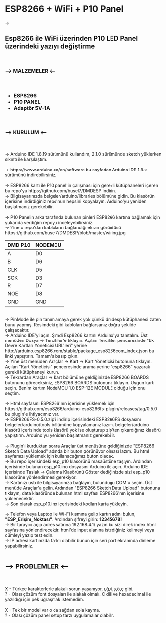 # ESP8266 + WiFi + P10 Panel
-> <h2>Esp8266 ile WiFi üzerinden P10 LED Panel üzerindeki yazıyı değiştirme</h2> <br />

<h3> --> MALZEMELER <-- <h3> <br/>
<ul>
  <li>ESP8266</li>
  <li>P10 PANEL</li>
  <li>Adaptör 5V-1A</li>
</ul>
<br/>
<h3>--> KURULUM <--</h3><br/>
<br/>
-> Arduino IDE 1.8.19 sürümünü kullandım, 2.1.0 sürümünde sketch yüklerken sıkıntı ile karşılaştım.<br/>
<br/>
-> https://www.arduino.cc/en/software bu sayfadan Arduino IDE 1.8.x sürümünü indirebilirsiniz.<br/>
<br/>
-> ESP8266 kartı ile P10 panel'in çalışması için gerekli kütüphaneleri içeren bu repo'yu https://github.com/busel7/DMDESP indirin.<br/>
-> Bilgisayarınızda belgeler/arduino/libraries bölümüne gidin. Bu klasörün içerisine indirdiğiniz repo'nun hepsini kopyalayın. Arduino'yu yeniden başlatmanız gerekebilir.<br/>
<br/>
-> P10 Panelin arka tarafında bulunan pinleri ESP8266 kartına bağlamak için yukarıda verdiğim repoyu inceleyebilirsiniz.<br/>
-> Yine o repo'dan kabloların bağlandığı ekran görüntüsü https://github.com/busel7/DMDESP/blob/master/wiring.jpg <br/>
<table>
<thead>
<tr>
<th>DMD P10</th>
<th>NODEMCU</th>
</tr>
</thead>
<tbody>
<tr>
<td>A</td>
<td>D0</td>
</tr>
<tr>
<td>B</td>
<td>D6</td>
</tr>
<tr>
<td>CLK</td>
<td>D5</td>
</tr>
<tr>
<td>SCK</td>
<td>D3</td>
</tr>
<tr>
<td>R</td>
<td>D7</td>
</tr>
<tr>
<td>NOE</td>
<td>D8</td>
</tr>
<tr>
<td>GND</td>
<td>GND</td>
</tr>
</tbody>
</table> <br/>
-> PinMode ile pin tanımlamaya gerek yok çünkü dmdesp kütüphanesi zaten bunu yapmış. Resimdeki gibi kabloları bağlarsanız doğru şekilde çalışacaktır.
<br/>
-> Arduino IDE'yi açın. Şimdi Esp8266 kartını Arduino'ya tanıtalım. Üst menüden Dosya -> Tercihler'e tıklayın. Açılan Tercihler penceresinde "Ek Devre Kartları Yöneticisi URL'leri" yerine http://arduino.esp8266.com/stable/package_esp8266com_index.json bu linki yapıştırın. Tamam'a basıp çıkın.<br/>
-> Yine üst menüden Araçlar -> Kart -> Kart Yöneticisi butonuna tıklayın. Açılan "Kart Yöneticisi" penceresinde arama yerine "esp8266" yazarak gerekli kütüphaneyi kurun.<br/>
-> Tekrardan Araçlar -> Kart bölümüne geldiğinizde ESP8266 BOARDS butonunu göreceksiniz, ESP8266 BOARDS butonuna tıklayın. Uygun kartı seçin. Benim kartım NodeMCU 1.0 ESP-12E MODULE olduğu için onu seçtim.<br/>
<br/>
-> Html sayfasını ESP8266'nın içerisine yüklemek için https://github.com/esp8266/arduino-esp8266fs-plugin/releases/tag/0.5.0 bu plugin'e ihtiyacımız var.<br/>
-> ESP8266FS-0.5.0.zip'i indirip içerisindeki ESP8266FS dosyasını belgeler/arduino/tools bölümüne kopyalamanız lazım. belgeler/arduino klasörü içerisinde tools klasörü yok ise oluşturup zip'ten çıkardığınız klasörü yapıştırın. Arduino'yu yeniden başlatmanız gerekebilir.<br/>
<br/>
-> Plugin'i kurduktan sonra Araçlar üst menüsüne geldiğinizde "ESP8266 Sketch Data Upload" adında bir buton görünüyor olması lazım. Bu html sayfamızı yüklemek için kullanacağımız buton olacak.<br/>
-> Bu repo içerisindeki esp_p10 klasörünü masaüstüne taşıyın. Ardından içerisinde bulunan esp_p10.ino dosyasını Arduino ile açın. Arduino IDE içerisinde Taslak -> Çalışma Klasörünü Göster dediğinizde sizi esp_p10 klasörüne yönlendirmesi gerekiyor.<br/>
-> Kartınızı usb ile bilgisayarınıza bağlayın, bulunduğu COM'u seçin. Üst menüde Araçlar'a gelin. Ardından "ESP8266 Sketch Data Upload" butonuna tıklayın, data klasöründe bulunan html sayfası ESP8266'nın içerisine yüklenecektir.<br/>
-> Son olarak esp_p10.ino içerisindeki kodları karta yükleyin.<br/>
<br/>
-> Telefon veya Laptop ile Wi-Fi kısmına gelip kartın adını bulun, <b>"ESP_Erişim_Noktası"</b>. Ardından şifreyi girin: <b>12345678!</b><br/>
-> Bir tarayıcı açıp adres satırına 192.168.4.1/ yazın bu sizi direk index.html sayfasına yönlendirecektir. html'de input alanına istediğiniz kelimeyi veya cümleyi yazıp test edin.<br/>
-> IP adresi kartınızda farklı olabilir bunun için seri port ekranında dinleme yapabilirsiniz.<br/>
<br/>
<h2>--> PROBLEMLER <--</h2><br/>
<br/>
X - Türkçe karakterlerle alakalı sorun yaşanıyor, ı,ğ,ü,ş,ö,ç gibi.<br/>
? - Olası çözüm font dosyaları ile alakalı olmalı. C dili ve hexadecimal ile yazıldığı için pek uğraşmak istemedim.<br/>
<br/>
X - Tek bir model var o da sağdan sola kayma.<br/>
? - Olası çözüm panel setup tarzı uygulamalar olabilir.<br/>
